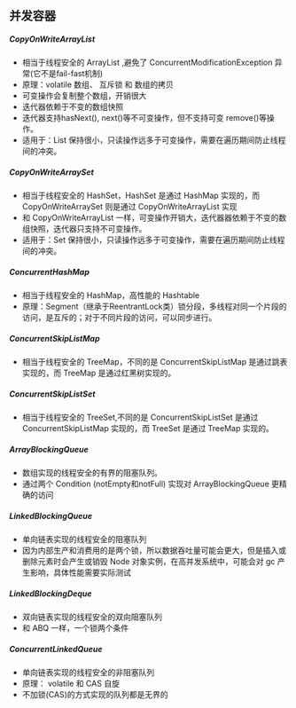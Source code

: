 ## 并发容器

##### CopyOnWriteArrayList

- 相当于线程安全的 ArrayList ,避免了 ConcurrentModificationException 异常(它不是fail-fast机制)
- 原理：volatile 数组、 互斥锁 和 数组的拷贝
- 可变操作会复制整个数组，开销很大
- 迭代器依赖于不变的数组快照
- 迭代器支持hasNext(), next()等不可变操作，但不支持可变 remove()等操作。
- 适用于：List 保持很小，只读操作远多于可变操作，需要在遍历期间防止线程间的冲突。

##### CopyOnWriteArraySet

- 相当于线程安全的 HashSet，HashSet 是通过 HashMap 实现的，而 CopyOnWriteArraySet 则是通过 CopyOnWriteArrayList 实现
- 和 CopyOnWriteArrayList 一样，可变操作开销大，迭代器器依赖于不变的数组快照，迭代器只支持不可变操作。
- 适用于：Set 保持很小，只读操作远多于可变操作，需要在遍历期间防止线程间的冲突。

##### ConcurrentHashMap

- 相当于线程安全的 HashMap，高性能的 Hashtable
- 原理：Segment（继承于ReentrantLock类）锁分段，多线程对同一个片段的访问，是互斥的；对于不同片段的访问，可以同步进行。

##### ConcurrentSkipListMap

- 相当于线程安全的 TreeMap，不同的是 ConcurrentSkipListMap 是通过跳表实现的，而 TreeMap 是通过红黑树实现的。

##### ConcurrentSkipListSet

- 相当于线程安全的 TreeSet,不同的是 ConcurrentSkipListSet 是通过 ConcurrentSkipListMap 实现的，而 TreeSet 是通过 TreeMap 实现的。

##### ArrayBlockingQueue

- 数组实现的线程安全的有界的阻塞队列。
- 通过两个 Condition (notEmpty和notFull) 实现对 ArrayBlockingQueue 更精确的访问

##### LinkedBlockingQueue

- 单向链表实现的线程安全的阻塞队列
- 因为内部生产和消费用的是两个锁，所以数据吞吐量可能会更大，但是插入或删除元素时会产生或销毁 Node  对象实例，在高并发系统中，可能会对 gc 产生影响，具体性能需要实际测试

##### LinkedBlockingDeque

- 双向链表实现的线程安全的双向阻塞队列
- 和 ABQ 一样，一个锁两个条件

##### ConcurrentLinkedQueue

- 单向链表实现的线程安全的非阻塞队列
- 原理： volatile 和 CAS 自旋
- 不加锁(CAS)的方式实现的队列都是无界的



